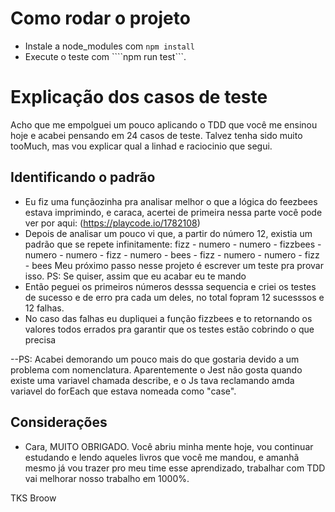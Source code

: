 # Como rodar o projeto
- Instale a node_modules com ```npm install```
- Execute o teste com ````npm run test```.

# Explicação dos casos de teste
Acho que me empolguei um pouco aplicando o TDD que você me ensinou hoje e acabei pensando em 24 casos de teste.
Talvez tenha sido muito tooMuch, mas vou explicar qual a linhad e raciocinio que segui.

## Identificando o padrão
- Eu fiz uma funçãozinha pra analisar melhor o que a lógica do feezbees estava imprimindo, e caraca, acertei de primeira nessa parte
  você pode ver por aqui: (https://playcode.io/1782108)
- Depois de analisar um pouco vi que, a partir do número 12, existia um padrão que se repete infinitamente:
  fizz - numero - numero - fizzbees - numero - numero - fizz - numero - bees - fizz - numero - numero - fizz - bees
  Meu próximo passo nesse projeto é escrever um teste pra provar isso. PS: Se quiser, assim que eu acabar eu te mando
- Então peguei os primeiros números desssa sequencia e criei os testes de sucesso e de erro pra cada um deles,
  no total fopram 12 sucesssos e 12 falhas.
- No caso das falhas eu dupliquei a função fizzbees e to retornando os valores todos errados pra garantir que os testes estão cobrindo o que precisa

--PS: Acabei demorando um pouco mais do que gostaria devido a um problema com nomenclatura.
  Aparentemente o Jest não gosta quando existe uma variavel chamada describe, e o Js
  tava reclamando amda variavel do forEach que estava nomeada como "case".
  


## Considerações
- Cara, MUITO OBRIGADO. Você abriu minha mente hoje, vou continuar estudando e lendo aqueles livros que você me mandou, e amanhã mesmo já vou trazer pro meu time
  esse aprendizado, trabalhar com TDD vai melhorar nosso trabalho em 1000%.



TKS Broow
